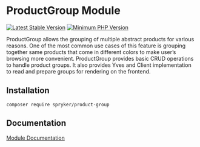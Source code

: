 # ProductGroup Module
[![Latest Stable Version](https://poser.pugx.org/spryker/product-group/v/stable.svg)](https://packagist.org/packages/spryker/product-group)
[![Minimum PHP Version](https://img.shields.io/badge/php-%3E%3D%207.3-8892BF.svg)](https://php.net/)

ProductGroup allows the grouping of multiple abstract products for various reasons. One of the most common use cases of this feature is grouping together same products that come in different colors to make user’s browsing more convenient. ProductGroup provides basic CRUD operations to handle product groups. It also provides Yves and Client implementation to read and prepare groups for rendering on the frontend.

## Installation

```
composer require spryker/product-group
```

## Documentation

[Module Documentation](https://academy.spryker.com/developing_with_spryker/module_guide/products/product_group/product_group.html)
